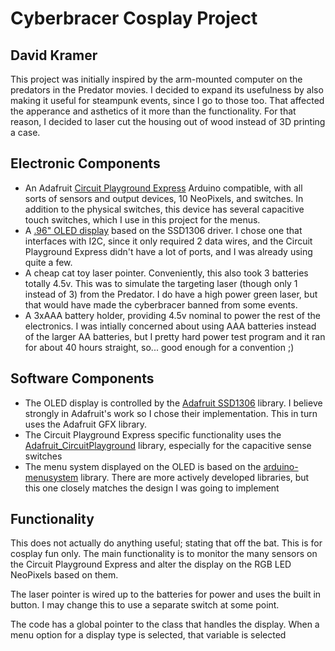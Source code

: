 # Cyberbracer Cosplay Project
## David Kramer

This project was initially inspired by the arm-mounted computer on the predators in the Predator movies.  I decided to expand its usefulness by also making it useful for steampunk events, since I go to those too.  That affected the apperance and asthetics of it more than the functionality. For that reason, I decided to laser cut the housing out of wood instead of 3D printing a case.

## Electronic Components
- An Adafruit [Circuit Playground Express](https://learn.adafruit.com/adafruit-circuit-playground-express/overview) Arduino compatible, with all sorts of sensors and output devices, 10 NeoPixels, and switches.  In addition to the physical switches, this device has several capacitive touch switches, which I use in this project for the menus.
- A [.96" OLED display](https://www.amazon.com/Diymall-Yellow-Arduino-Display-Raspberry/dp/B00O2LLT30) based on the SSD1306 driver.  I chose one that interfaces with I2C, since it only required 2 data wires, and the Circuit Playground Express didn't have a lot of ports, and I was already using quite a few.
- A cheap cat toy laser pointer.  Conveniently, this also took 3 batteries totally 4.5v.  This was to simulate the targeting laser (though only 1 instead of 3) from the Predator.  I do have a high power green laser, but that would have made the cyberbracer banned from some events.
- A 3xAAA battery holder, providing 4.5v nominal to power the rest of the electronics.  I was intially concerned about using AAA batteries instead of the larger AA batteries, but I pretty hard power test program and it ran for about 40 hours straight, so... good enough for a convention ;)

## Software Components
- The OLED display is controlled by the [Adafruit SSD1306](https://github.com/adafruit/Adafruit_SSD1306) library.  I believe strongly in Adafruit's work so I chose their implementation.  This in turn uses the Adafruit GFX library.
- The Circuit Playground Express specific functionality uses the [Adafruit_CircuitPlayground](https://github.com/adafruit/Adafruit_CircuitPlayground) library, especially for the capacitive sense switches
- The menu system displayed on the OLED is based on the [arduino-menusystem](https://github.com/jonblack/arduino-menusystem) library.  There are more actively developed libraries, but this one closely matches the design I was going to implement

## Functionality
This does not actually do anything useful; stating that off the bat. This is for cosplay fun only.  The main functionality is to monitor the many sensors on the Circuit Playground Express and alter the display on the RGB LED NeoPixels based on them.

The laser pointer is wired up to the batteries for power and uses the built in button.  I may change this to use a separate switch at some point.

The code has a global pointer to the class that handles the display.  When a menu option for a display type is selected, that variable is selected

